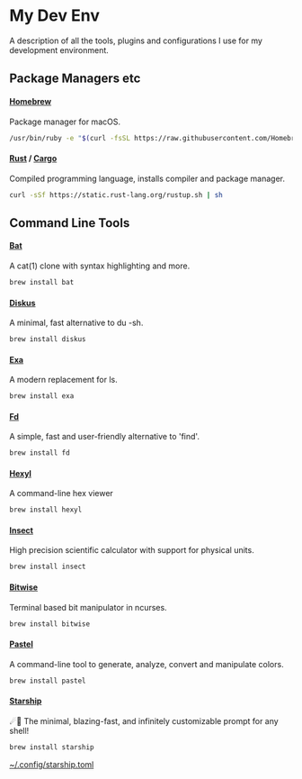# My Dev Env
A description of all the tools, plugins and configurations I use for my development environment.

## Package Managers etc
#### [Homebrew](https://brew.sh)
Package manager for macOS.
```bash
/usr/bin/ruby -e "$(curl -fsSL https://raw.githubusercontent.com/Homebrew/install/master/install)"
```
#### [Rust](https://www.rust-lang.org/en-US) / [Cargo](https://crates.io)
Compiled programming language, installs compiler and package manager.
```bash
curl -sSf https://static.rust-lang.org/rustup.sh | sh
```

## Command Line Tools
#### [Bat](https://github.com/sharkdp/bat)
A cat(1) clone with syntax highlighting and more.
```bash
brew install bat
```
#### [Diskus](https://github.com/sharkdp/diskus)
A minimal, fast alternative to du -sh.
```bash
brew install diskus
```
#### [Exa](https://the.exa.website)
A modern replacement for ls.
```bash
brew install exa
```
#### [Fd](https://github.com/sharkdp/fd)
A simple, fast and user-friendly alternative to 'find'.
```bash
brew install fd
```
#### [Hexyl](https://github.com/sharkdp/hexyl)
A command-line hex viewer
```bash
brew install hexyl
```
#### [Insect](https://github.com/sharkdp/insect)
High precision scientific calculator with support for physical units.
```bash
brew install insect
```
#### [Bitwise](https://github.com/mellowcandle/bitwise)
Terminal based bit manipulator in ncurses.
```bash
brew install bitwise
```
#### [Pastel](https://github.com/sharkdp/pastel)
A command-line tool to generate, analyze, convert and manipulate colors.
```bash
brew install pastel
```
#### [Starship](https://github.com/starship/starship)
☄🌌️ The minimal, blazing-fast, and infinitely customizable prompt for any shell!
```bash
brew install starship
```
[~/.config/starship.toml](configs/starship.toml)
